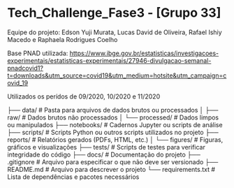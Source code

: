 # Tech_Challenge_Fase3 - [Grupo 33]

Equipe do projeto: Edson Yuji Murata, Lucas David de Oliveira, Rafael Ishiy Macedo e Raphaela Rodrigues Coelho

Base PNAD utilizada:
https://www.ibge.gov.br/estatisticas/investigacoes-experimentais/estatisticas-experimentais/27946-divulgacao-semanal-pnadcovid1?t=downloads&utm_source=covid19&utm_medium=hotsite&utm_campaign=covid_19

Utilizados os perídos de 09/2020, 10/2020 e 11/2020

├── data/                # Pasta para arquivos de dados brutos ou processados
│   ├── raw/             # Dados brutos não processados
│   └── processed/       # Dados limpos ou manipulados
├── notebooks/           # Cadernos Jupyter ou scripts de análise
├── scripts/             # Scripts Python ou outros scripts utilizados no projeto
├── reports/             # Relatórios gerados (PDFs, HTML, etc.)
│   └── figures/         # Figuras, gráficos e visualizações
├── tests/               # Scripts de testes para verificar integridade do código
├── docs/                # Documentação do projeto
├── .gitignore           # Arquivo para especificar o que não deve ser versionado
├── README.md            # Arquivo para descrever o projeto
└── requirements.txt     # Lista de dependências e pacotes necessários

